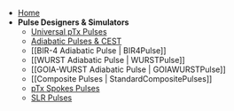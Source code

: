 *   [Home](./Home.md)
*   **Pulse Designers & Simulators**
    *   [Universal pTx Pulses](./UniversalPTxPulses.md)
    *   [Adiabatic Pulses & CEST](./AdiabaticCESTPulses.md)
    *   [[BIR-4 Adiabatic Pulse | BIR4Pulse]]
    *   [[WURST Adiabatic Pulse | WURSTPulse]]
    *   [[GOIA-WURST Adiabatic Pulse | GOIAWURSTPulse]]
    *   [[Composite Pulses | StandardCompositePulses]]
    *   [pTx Spokes Pulses](./PTxSpokesPulses.md)
    *   [SLR Pulses](./SLRPulses.md)
